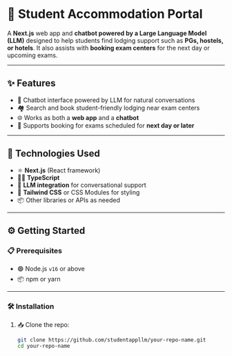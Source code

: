 # 🏨 Student Accommodation Portal

A **Next.js** web app and **chatbot powered by a Large Language Model (LLM)** designed to help students find lodging support such as **PGs, hostels, or hotels**. It also assists with **booking exam centers** for the next day or upcoming exams.

---

## ✨ Features

- 💬 Chatbot interface powered by LLM for natural conversations  
- 🏘️ Search and book student-friendly lodging near exam centers  
- 🌐 Works as both a **web app** and a **chatbot**  
- 📅 Supports booking for exams scheduled for **next day or later**

---

## 🧰 Technologies Used

- ⚛️ **Next.js** (React framework)  
- 🧑‍💻 **TypeScript**  
- 🧠 **LLM integration** for conversational support  
- 🎨 **Tailwind CSS** or CSS Modules for styling  
- 📦 Other libraries or APIs as needed

---

## ⚙️ Getting Started

### 📋 Prerequisites

- 🟢 Node.js `v16` or above  
- 📦 npm or yarn

---

### 🛠️ Installation

1. 📥 Clone the repo:

   ```bash
   git clone https://github.com/studentappllm/your-repo-name.git
   cd your-repo-name
